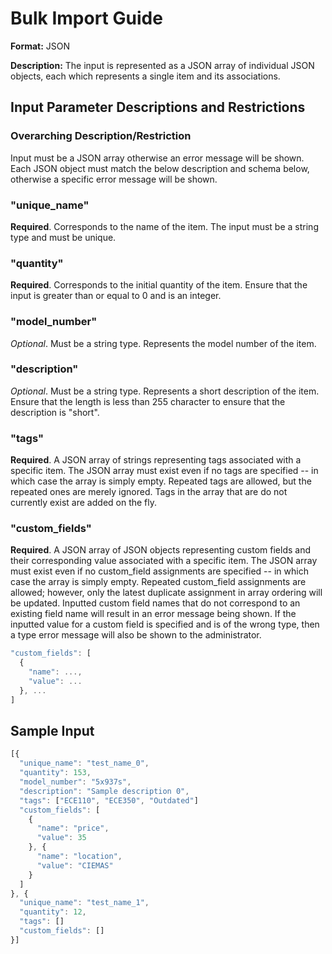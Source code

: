 # Bulk Import Guide #

**Format:** JSON

**Description:** The input is represented as a JSON array of individual JSON objects, each which represents a single item and its associations.

## Input Parameter Descriptions and Restrictions ##

### Overarching Description/Restriction ###
Input must be a JSON array otherwise an error message will be shown. Each JSON object must match the below description and schema below, otherwise a specific error message will be shown.

### "unique_name" ###
**Required**. Corresponds to the name of the item. The input must be a string type and must be unique.

### "quantity" ###
**Required**. Corresponds to the initial quantity of the item. Ensure that the input is greater than or equal to 0 and is an integer.

### "model_number" ###
*Optional*. Must be a string type. Represents the model number of the item.

### "description" ###
*Optional*. Must be a string type. Represents a short description of the item. Ensure that the length is less than 255 character to ensure that the description is "short".

### "tags" ###
**Required**. A JSON array of strings representing tags associated with a specific item. The JSON array must exist even if no tags are specified -- in which case the array is simply empty. Repeated tags are allowed, but the repeated ones are merely ignored. Tags in the array that are do not currently exist are added on the fly.

### "custom_fields" ###
**Required**. A JSON array of JSON objects representing custom fields and their corresponding value associated with a specific item. The JSON array must exist even if no custom_field assignments are specified -- in which case the array is simply empty. Repeated custom_field assignments are allowed; however, only the latest duplicate assignment in array ordering will be updated. Inputted custom field names that do not correspond to an existing field name will result in an error message being shown. If the inputted value for a custom field is specified and is of the wrong type, then a type error message will also be shown to the administrator.

```javascript
"custom_fields": [
  {
    "name": ...,
    "value": ...
  }, ...
]
```

## Sample Input ##
```javascript
[{
  "unique_name": "test_name_0",
  "quantity": 153,
  "model_number": "5x937s",
  "description": "Sample description 0",
  "tags": ["ECE110", "ECE350", "Outdated"]
  "custom_fields": [
    {
      "name": "price",
      "value": 35
    }, {
      "name": "location",
      "value": "CIEMAS"
    }
  ]
}, {
  "unique_name": "test_name_1",
  "quantity": 12,
  "tags": []
  "custom_fields": []
}]
```
